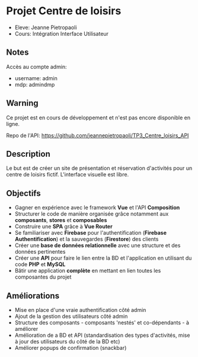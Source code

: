 # Projet Centre de loisirs

- Eleve: Jeanne Pietropaoli
- Cours: Intégration Interface Utilisateur

## Notes

Accès au compte admin:

- username: admin
- mdp: admindmp

## Warning

Ce projet est en cours de développement et n'est pas encore disponible en ligne.

Repo de l'API: https://github.com/jeannepietropaoli/TP3_Centre_loisirs_API

## Description

Le but est de créer un site de présentation et réservation d'activités pour un centre de loisirs fictif.
L'interface visuelle est libre.

## Objectifs

- Gagner en expérience avec le framework **Vue** et l'API **Composition**
- Structurer le code de manière organisée grâce notamment aux **composants**, **stores** et **composables**
- Construire une **SPA** grâce à **Vue Router**
- Se familiariser avec **Firebase** pour l'authentification (**Firebase Authentification**) et la sauvegardes (**Firestore**) des clients
- Créer une **base de données relationnelle** avec une structure et des données pertinentes
- Créer une **API** pour faire le lien entre la BD et l'application en utilisant du code **PHP** et **MySQL**
- Bâtir une application **complète** en mettant en lien toutes les composantes du projet

## Améliorations

- Mise en place d'une vraie authentification côté admin
- Ajout de la gestion des utilisateurs côté admin
- Structure des composants - composants 'nestés' et co-dépendants - à améliorer
- Amélioration de a BD et API (standardisation des types d'activités, mise à jour des utilisateurs du côté de la BD etc)
- Améliorer popups de confirmation (snackbar)
